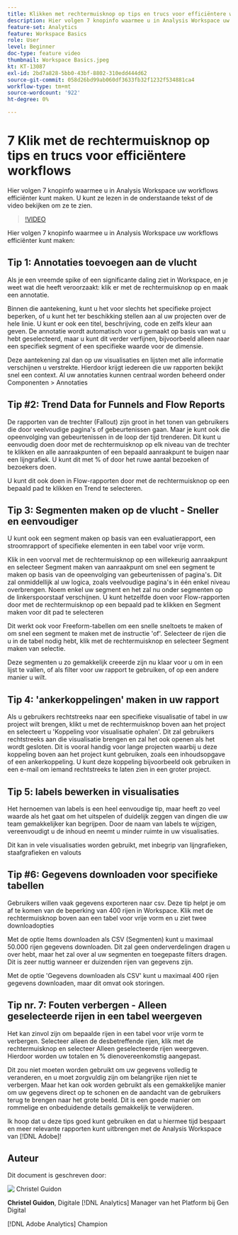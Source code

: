 ```yaml
---
title: Klikken met rechtermuisknop op tips en trucs voor efficiëntere workflows
description: Hier volgen 7 knopinfo waarmee u in Analysis Workspace uw workflows efficiënter kunt maken.
feature-set: Analytics
feature: Workspace Basics
role: User
level: Beginner
doc-type: feature video
thumbnail: Workspace Basics.jpeg
kt: KT-13087
exl-id: 2bd7a828-5bb0-43bf-8802-310edd444d62
source-git-commit: 058d26bd99ab060df3633fb32f1232f534881ca4
workflow-type: tm+mt
source-wordcount: '922'
ht-degree: 0%

---
```


# 7 Klik met de rechtermuisknop op tips en trucs voor efficiëntere workflows

Hier volgen 7 knopinfo waarmee u in Analysis Workspace uw workflows efficiënter kunt maken. U kunt ze lezen in de onderstaande tekst of de video bekijken om ze te zien.

>[!VIDEO](https://video.tv.adobe.com/v/3417736/?quality=12&learn=on)

Hier volgen 7 knopinfo waarmee u in Analysis Workspace uw workflows efficiënter kunt maken:

## Tip 1: Annotaties toevoegen aan de vlucht

Als je een vreemde spike of een significante daling ziet in Workspace, en je weet wat die heeft veroorzaakt: klik er met de rechtermuisknop op en maak een annotatie.

Binnen die aantekening, kunt u het voor slechts het specifieke project beperken, of u kunt het ter beschikking stellen aan al uw projecten over de hele linie. U kunt er ook een titel, beschrijving, code en zelfs kleur aan geven. De annotatie wordt automatisch voor u gemaakt op basis van wat u hebt geselecteerd, maar u kunt dit verder verfijnen, bijvoorbeeld alleen naar een specifiek segment of een specifieke waarde voor de dimensie.

Deze aantekening zal dan op uw visualisaties en lijsten met alle informatie verschijnen u verstrekte. Hierdoor krijgt iedereen die uw rapporten bekijkt snel een context. Al uw annotaties kunnen centraal worden beheerd onder Componenten > Annotaties

## Tip #2: Trend Data for Funnels and Flow Reports

De rapporten van de trechter (Fallout) zijn groot in het tonen van gebruikers die door veelvoudige pagina&#39;s of gebeurtenissen gaan. Maar je kunt ook die opeenvolging van gebeurtenissen in de loop der tijd trenderen. Dit kunt u eenvoudig doen door met de rechtermuisknop op elk niveau van de trechter te klikken en alle aanraakpunten of een bepaald aanraakpunt te buigen naar een lijngrafiek. U kunt dit met % of door het ruwe aantal bezoeken of bezoekers doen.

U kunt dit ook doen in Flow-rapporten door met de rechtermuisknop op een bepaald pad te klikken en Trend te selecteren.

## Tip 3: Segmenten maken op de vlucht - Sneller en eenvoudiger

U kunt ook een segment maken op basis van een evaluatierapport, een stroomrapport of specifieke elementen in een tabel voor vrije vorm.

Klik in een voorval met de rechtermuisknop op een willekeurig aanraakpunt en selecteer Segment maken van aanraakpunt om snel een segment te maken op basis van de opeenvolging van gebeurtenissen of pagina&#39;s. Dit zal onmiddellijk al uw logica, zoals veelvoudige pagina&#39;s in één enkel niveau overbrengen. Noem enkel uw segment en het zal nu onder segmenten op de linkerspoorstaaf verschijnen. U kunt hetzelfde doen voor Flow-rapporten door met de rechtermuisknop op een bepaald pad te klikken en Segment maken voor dit pad te selecteren

Dit werkt ook voor Freeform-tabellen om een snelle sneltoets te maken of om snel een segment te maken met de instructie &#39;of&#39;. Selecteer de rijen die u in de tabel nodig hebt, klik met de rechtermuisknop en selecteer Segment maken van selectie.

Deze segmenten u zo gemakkelijk creeerde zijn nu klaar voor u om in een lijst te vallen, of als filter voor uw rapport te gebruiken, of op een andere manier u wilt.

## Tip 4: &#39;ankerkoppelingen&#39; maken in uw rapport

Als u gebruikers rechtstreeks naar een specifieke visualisatie of tabel in uw project wilt brengen, klikt u met de rechtermuisknop boven aan het project en selecteert u &#39;Koppeling voor visualisatie ophalen&#39;. Dit zal gebruikers rechtstreeks aan die visualisatie brengen en zal het ook openen als het wordt gesloten. Dit is vooral handig voor lange projecten waarbij u deze koppeling boven aan het project kunt gebruiken, zoals een inhoudsopgave of een ankerkoppeling. U kunt deze koppeling bijvoorbeeld ook gebruiken in een e-mail om iemand rechtstreeks te laten zien in een groter project.

## Tip 5: labels bewerken in visualisaties

Het hernoemen van labels is een heel eenvoudige tip, maar heeft zo veel waarde als het gaat om het uitspelen of duidelijk zeggen van dingen die uw team gemakkelijker kan begrijpen. Door de naam van labels te wijzigen, vereenvoudigt u de inhoud en neemt u minder ruimte in uw visualisaties.

Dit kan in vele visualisaties worden gebruikt, met inbegrip van lijngrafieken, staafgrafieken en valouts

## Tip #6: Gegevens downloaden voor specifieke tabellen

Gebruikers willen vaak gegevens exporteren naar csv. Deze tip helpt je om af te komen van de beperking van 400 rijen in Workspace. Klik met de rechtermuisknop boven aan een tabel voor vrije vorm en u ziet twee downloadopties

Met de optie Items downloaden als CSV (Segmenten) kunt u maximaal 50.000 rijen gegevens downloaden.  Dit zal geen onderverdelingen dragen u over hebt, maar het zal over al uw segmenten en toegepaste filters dragen. Dit is zeer nuttig wanneer er duizenden rijen van gegevens zijn.

Met de optie &#39;Gegevens downloaden als CSV&#39; kunt u maximaal 400 rijen gegevens downloaden, maar dit omvat ook storingen.

## Tip nr. 7: Fouten verbergen - Alleen geselecteerde rijen in een tabel weergeven

Het kan zinvol zijn om bepaalde rijen in een tabel voor vrije vorm te verbergen. Selecteer alleen de desbetreffende rijen, klik met de rechtermuisknop en selecteer Alleen geselecteerde rijen weergeven. Hierdoor worden uw totalen en % dienovereenkomstig aangepast.

Dit zou niet moeten worden gebruikt om uw gegevens volledig te veranderen, en u moet zorgvuldig zijn om belangrijke rijen niet te verbergen. Maar het kan ook worden gebruikt als een gemakkelijke manier om uw gegevens direct op te schonen en de aandacht van de gebruikers terug te brengen naar het grote beeld. Dit is een goede manier om rommelige en onbeduidende details gemakkelijk te verwijderen.

Ik hoop dat u deze tips goed kunt gebruiken en dat u hiermee tijd bespaart en meer relevante rapporten kunt uitbrengen met de Analysis Workspace van [!DNL Adobe]!

## Auteur

Dit document is geschreven door:

![&#x200B; Christel Guidon &#x200B;](assets/christel-guidon.jpg)

**Christel Guidon**, Digitale [!DNL Analytics] Manager van het Platform bij Gen Digital

[!DNL Adobe Analytics] Champion
